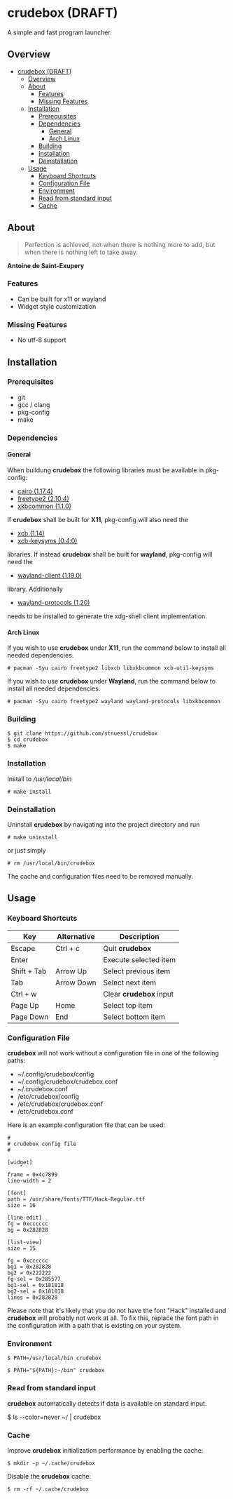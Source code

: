 # crudebox (DRAFT)

A simple and fast program launcher.

## Overview
* [crudebox (DRAFT)](README.md#crudebox-(draft))
    * [Overview](README.md#overview)
    * [About](README.md#about)
        * [Features](README.md#features)
        * [Missing Features](README.md#missing-features)
    * [Installation](README.md#installation)
        * [Prerequisites](README.md#prerequisites)
        * [Dependencies](README.md#dependencies)
            * [General](README.md#general)
            * [Arch Linux](README.md#arch-linux)
        * [Building](README.md#building)
        * [Installation](README.md#installation)
        * [Deinstallation](README.md#deinstallation)
    * [Usage](README.md#usage)
        * [Keyboard Shortcuts](README.md#keyboard-shortcuts)
        * [Configuration File](README.md#configuration-file)
        * [Environment](README.md#environment)
        * [Read from standard input](README.md#read-from-standard-input)
        * [Cache](README.md#cache)

## About

> Perfection is achieved, not when there is nothing more to add, 
> but when there is nothing left to take away.

__Antoine de Saint-Exupery__

### Features

* Can be built for x11 or wayland
* Widget style customization

### Missing Features

* No utf-8 support

## Installation

### Prerequisites

* git
* gcc / clang
* pkg-config
* make

### Dependencies

#### General

When buildung __crudebox__ the following libraries must be available in
pkg-config:

* [cairo (1.17.4)](https://www.cairographics.org/)
* [freetype2 (2.10.4)](https://www.freetype.org/index.html)
* [xkbcommon (1.1.0)](https://xkbcommon.org/)

If __crudebox__ shall be built for __X11__, pkg-config will also need the
* [xcb (1.14)](https://xcb.freedesktop.org/)
* [xcb-keysyms (0.4.0)](https://xcb.freedesktop.org/XcbUtil/)

libraries. If instead __crudebox__ shall be built for __wayland__, pkg-config 
will need the
* [wayland-client (1.19.0)](https://wayland.freedesktop.org/)

library. Additionally 
* [wayland-protocols (1.20)](https://wayland.freedesktop.org/)

needs to be installed to generate the xdg-shell client implementation.

#### Arch Linux

If you wish to use __crudebox__ under __X11__, run the command below
to install all needed dependencies.
```
# pacman -Syu cairo freetype2 libxcb libxkbcommon xcb-util-keysyms
```


If you wish to use __crudebox__ under __Wayland__, run the command below
to install all needed dependencies.
```
# pacman -Syu cairo freetype2 wayland wayland-protocols libxkbcommon
```

### Building

```
$ git clone https://github.com/stnuessl/crudebox
$ cd crudebox
$ make
```

### Installation

Install to _/usr/local/bin_ 
```
# make install
```

### Deinstallation

Uninstall __crudebox__ by navigating into the project directory and run
```
# make uninstall
```
or just simply
```
# rm /usr/local/bin/crudebox
```

The cache and configuration files need to be removed manually.

## Usage

### Keyboard Shortcuts

| Key           | Alternative           | Description               |
|---------------|-----------------------|----------------------------
| Escape        | Ctrl + c              | Quit __crudebox__         |
| Enter         |                       | Execute selected item     |
| Shift + Tab   | Arrow Up              | Select previous item      |
| Tab           | Arrow Down            | Select next item          |
| Ctrl + w      |                       | Clear __crudebox__ input  |
| Page Up       | Home                  | Select top item           |
| Page Down     | End                   | Select bottom item        |

### Configuration File

__crudebox__ will not work without a configuration file in one of the following
paths:

* ~/.config/crudebox/config
* ~/.config/crudebox/crudebox.conf
* ~/.crudebox.conf
* /etc/crudebox/config
* /etc/crudebox/crudebox.conf
* /etc/crudebox.conf

Here is an example configuration file that can be used:
```
#
# crudebox config file
#

[widget]

frame = 0x4c7899
line-width = 2

[font]
path = /usr/share/fonts/TTF/Hack-Regular.ttf
size = 16

[line-edit]
fg = 0xcccccc
bg = 0x282828

[list-view]
size = 15

fg = 0xcccccc
bg1 = 0x282828
bg2 = 0x222222
fg-sel = 0x285577
bg1-sel = 0x181818
bg2-sel = 0x181818
lines = 0x282828 
```

Please note that it's likely that you do not have the font "Hack" installed and
__crudebox__ will probably not work at all. To fix this, replace the font path 
in the configuration with a path that is existing on your system.

### Environment

```
$ PATH=/usr/local/bin crudebox
```
```
$ PATH="${PATH}:~/bin" crudebox
```

### Read from standard input

__crudebox__ automatically detects if data is available on standard input.


$ ls --color=never ~/ | crudebox

### Cache

Improve __crudebox__ initialization performance by enabling the cache:
```
$ mkdir -p ~/.cache/crudebox
```

Disable the __crudebox__ cache:
```
$ rm -rf ~/.cache/crudebox
```
